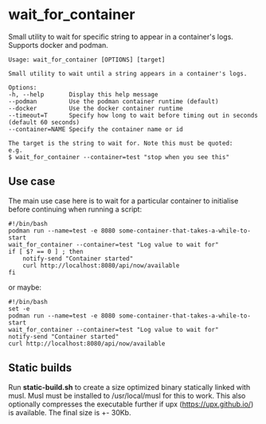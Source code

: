 # wait_for_container
Small utility to wait for specific string to appear in a container's logs. Supports docker and podman.

    Usage: wait_for_container [OPTIONS] [target]

    Small utility to wait until a string appears in a container's logs.

    Options:
    -h, --help       Display this help message
    --podman         Use the podman container runtime (default)
    --docker         Use the docker container runtime
    --timeout=T      Specify how long to wait before timing out in seconds (default 60 seconds)
    --container=NAME Specify the container name or id

    The target is the string to wait for. Note this must be quoted:
    e.g.
    $ wait_for_container --container=test "stop when you see this"

## Use case

The main use case here is to wait for a particular container to initialise before continuing when running a script: 

    #!/bin/bash
    podman run --name=test -e 8080 some-container-that-takes-a-while-to-start
    wait_for_container --container=test "Log value to wait for"
    if [ $? == 0 ] ; then
        notify-send "Container started"
        curl http://localhost:8080/api/now/available
    fi
    
or maybe:

    #!/bin/bash
    set -e
    podman run --name=test -e 8080 some-container-that-takes-a-while-to-start
    wait_for_container --container=test "Log value to wait for"
    notify-send "Container started"
    curl http://localhost:8080/api/now/available


## Static builds

Run __static-build.sh__ to create a size optimized binary statically linked with musl. Musl must be installed to /usr/local/musl for this to work. 
This also optionally compresses the executable further if upx (https://upx.github.io/) is available. The final size is +- 30Kb.
